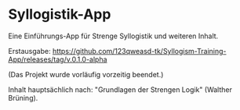 # Syllogistik-App
Eine Einführungs-App für Strenge Syllogistik und weiteren Inhalt. 

Erstausgabe: https://github.com/123qweasd-tk/Syllogism-Training-App/releases/tag/v.0.1.0-alpha

(Das Projekt wurde vorläufig vorzeitig beendet.)

Inhalt hauptsächlich nach: "Grundlagen der Strengen Logik" (Walther Brüning).
